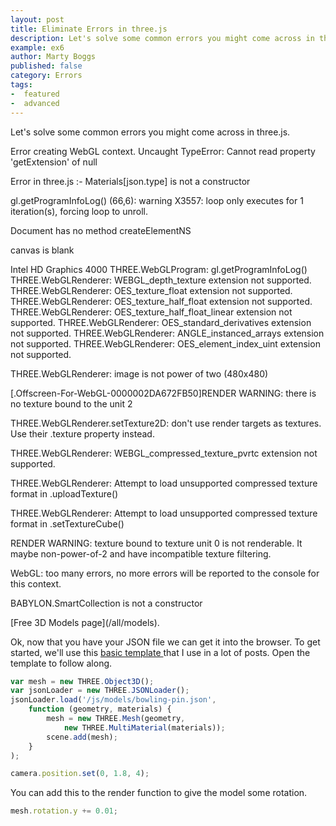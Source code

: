 ```yaml
---
layout: post
title: Eliminate Errors in three.js
description: Let's solve some common errors you might come across in three.js.
example: ex6
author: Marty Boggs
published: false
category: Errors
tags:
-  featured
-  advanced
---
```


Let's solve some common errors you might come across in three.js.

Error creating WebGL context.
Uncaught TypeError: Cannot read property 'getExtension' of null

Error in three.js :- Materials[json.type] is not a constructor

gl.getProgramInfoLog() (66,6): warning X3557: loop only executes for 1 iteration(s), forcing loop to unroll.

Document has no method createElementNS

canvas is blank

Intel HD Graphics 4000
THREE.WebGLProgram: gl.getProgramInfoLog()
THREE.WebGLRenderer: WEBGL_depth_texture extension not supported.
THREE.WebGLRenderer: OES_texture_float extension not supported.
THREE.WebGLRenderer: OES_texture_half_float extension not supported.
THREE.WebGLRenderer: OES_texture_half_float_linear extension not supported.
THREE.WebGLRenderer: OES_standard_derivatives extension not supported.
THREE.WebGLRenderer: ANGLE_instanced_arrays extension not supported.
THREE.WebGLRenderer: OES_element_index_uint extension not supported.

THREE.WebGLRenderer: image is not power of two (480x480)

[.Offscreen-For-WebGL-0000002DA672FB50]RENDER WARNING: there is no texture bound to the unit 2

THREE.WebGLRenderer.setTexture2D: don't use render targets as textures. Use their .texture property instead.

THREE.WebGLRenderer: WEBGL_compressed_texture_pvrtc extension not supported.

THREE.WebGLRenderer: Attempt to load unsupported compressed texture format in .uploadTexture()

THREE.WebGLRenderer: Attempt to load unsupported compressed texture format in .setTextureCube()

RENDER WARNING: texture bound to texture unit 0 is not renderable. It maybe non-power-of-2 and have incompatible texture filtering.

WebGL: too many errors, no more errors will be reported to the console for this context.



BABYLON.SmartCollection is not a constructor

<!--more--> [Free 3D Models page](/all/models).

Ok, now that you have your JSON file we can get it into the browser. To get started, we'll use this <a href="/threejs-world-blank-template.html" download="threejs-world-{{page.example}}.html">basic template <i class="fa fa-download"></i></a> that I use in a lot of posts. Open the template to follow along.

```javascript
var mesh = new THREE.Object3D();
var jsonLoader = new THREE.JSONLoader();
jsonLoader.load('/js/models/bowling-pin.json',
	function (geometry, materials) {
		mesh = new THREE.Mesh(geometry,
			new THREE.MultiMaterial(materials));
		scene.add(mesh);
	}
);

camera.position.set(0, 1.8, 4);
```

You can add this to the render function to give the model some rotation.

```javascript
mesh.rotation.y += 0.01;
```

